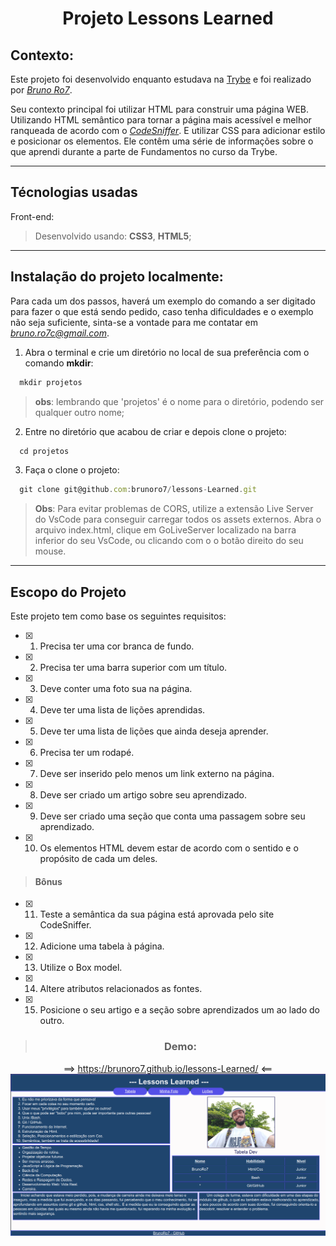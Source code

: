 <div style="display:inline_block" align="center">

 # **Projeto Lessons Learned**
</div>

## **Contexto**:

Este projeto foi desenvolvido enquanto estudava na [Trybe](https://www.betrybe.com/) e foi realizado por _[Bruno Ro7](https://www.linkedin.com/in/brunoro7/)_.

Seu contexto principal foi utilizar HTML para construir uma página WEB. Utilizando HTML semântico para tornar a página mais acessível e melhor ranqueada de acordo com o _[CodeSniffer](https://squizlabs.github.io/HTML_CodeSniffer/)_. E utilizar CSS para adicionar estilo e posicionar os elementos.
Ele contêm uma série de informações sobre o que aprendi durante a parte de Fundamentos no curso da Trybe.

---
## **Técnologias usadas**

Front-end:
> Desenvolvido usando: **CSS3**, **HTML5**;

---
## **Instalação do projeto localmente:**
 
Para cada um dos passos, haverá um exemplo do comando a ser digitado para fazer o que está sendo pedido, caso tenha dificuldades e o exemplo não seja suficiente, sinta-se a vontade para me contatar em _[bruno.ro7c@gmail.com](bruno.ro7c@gmail.com)_.

1. Abra o terminal e crie um diretório no local de sua preferência com o comando **mkdir**:
```javascript
  mkdir projetos
```
> **obs**: lembrando que 'projetos' é o nome para o diretório, podendo ser qualquer outro nome;

2. Entre no diretório que acabou de criar e depois clone o projeto:
```javascript
  cd projetos
```

3. Faça o clone o projeto:
```javascript
  git clone git@github.com:brunoro7/lessons-Learned.git
```

> **Obs**: Para evitar problemas de CORS, utilize a extensão Live Server do VsCode para conseguir carregar todos os assets externos. Abra o arquivo index.html, clique em GoLiveServer localizado na barra inferior do seu VsCode, ou clicando com o o botão direito do seu mouse.

---
## **Escopo do Projeto**

Este projeto tem como base os seguintes requisitos:

- [x] 1. Precisa ter uma cor branca de fundo.
- [x] 2. Precisa ter uma barra superior com um título.
- [x] 3. Deve conter uma foto sua na página.
- [x] 4. Deve ter uma lista de lições aprendidas.
- [x] 5. Deve ter uma lista de lições que ainda deseja aprender.
- [x] 6. Precisa ter um rodapé.
- [x] 7. Deve ser inserido pelo menos um link externo na página.
- [x] 8. Deve ser criado um artigo sobre seu aprendizado.
- [x] 9. Deve ser criado uma seção que conta uma passagem sobre seu aprendizado.
- [x] 10. Os elementos HTML devem estar de acordo com o sentido e o propósito de cada um deles.

> #### **Bônus**
- [x] 11. Teste a semântica da sua página está aprovada pelo site CodeSniffer.
- [x] 12. Adicione uma tabela à página.
- [x] 13. Utilize o Box model.
- [x] 14. Altere atributos relacionados as fontes.
- [x] 15. Posicione o seu artigo e a seção sobre aprendizados um ao lado do outro.

<div  width="70vh" heigth="50vh" style="display:inline_block" align="center">

> ### **Demo**:

==> https://brunoro7.github.io/lessons-Learned/ <==
<img src="./webPage.jpg" alt="É um printScreen da tela do site por inteiro" />
</div>
